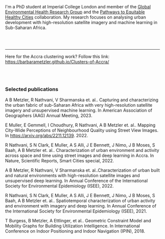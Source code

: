 
<br><br>
<br><br>



I'm a PhD student at Imperial College London and member of the [Global Environmental Health Research Group](http://globalenvhealth.org/) and the [Pathways to Equitable Healthy Cities](http://equitablehealthycities.org/) collaboration. My research focuses on analysing urban development with high-resolution satellite imagery and machine learning in Sub-Saharan Africa.


<br><br>


* * *
Here for the Accra clustering work? Follow this link: https://barbarametzler.github.io/Clusters-of-Accra/



<br><br>



### Selected publications

A B Metzler, R Nathvani, V Sharmanska et. al.. Capturing and characterizing the urban fabric
of sub-Saharan Africa with very high-resolution satellite imagery and unsupervised machine
learning. In American Association of Geographers (AAG) Annual Meeting, 2023.

E Muller, E Gemmell, I Choudhury, R Nathvani, A B Metzler et. al.. Mapping City-Wide
Perceptions of Neighbourhood Quality using Street View Images. In
https://arxiv.org/abs/2211.12139. 2022.

R Nathvani, S N Clark, E Muller, A S Alli, J E Bennett, J Nimo, J B Moses, S Baah, A B Metzler
et. al.. Characterization of urban environment and activity across space and time using street
images and deep learning in Accra. In Nature, Scientific Reports, Smart Cities special, 2022.

A B Metzler, R Nathvani, V Sharmanska et. al..Characterization of urban built and natural
environments with high-resolution satellite images and unsupervised deep learning. In Annual
Conference of the International Society for Environmental Epidemiology (ISEE), 2022.

R Nathvani, S N Clark, E Muller, A S Alli, J E Bennett, J Nimo, J B Moses, S Baah, A B Metzler
et. al.. Spatiotemporal characterization of urban activity and environment with imagery and
deep learning. In Annual Conference of the International Society for Environmental Epidemiology
(ISEE), 2021.

T Burgess, B Metzler, A Ettlinger, et al.. Geometric Constraint Model and Mobility Graphs for
Building Utilization Intelligence. In International Conference on Indoor Positioning and Indoor
Navigation (IPIN), 2018.

